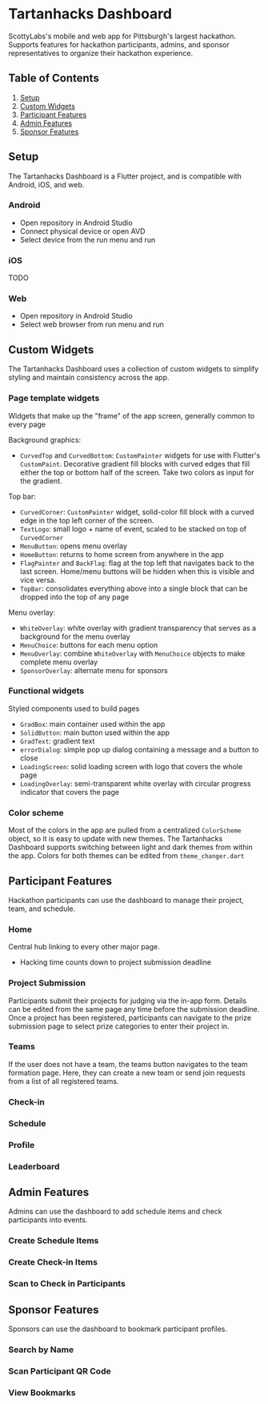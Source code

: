 # Tartanhacks Dashboard
ScottyLabs's mobile and web app for Pittsburgh's largest hackathon. Supports features for hackathon participants, admins, and sponsor representatives to organize their hackathon experience.

## Table of Contents
1. [Setup](#setup)
2. [Custom Widgets](#customw)
4. [Participant Features](#pfeatures)
5. [Admin Features](#afeatures)
6. [Sponsor Features](#sfeatures)

## Setup <a name="setup"></a>
The Tartanhacks Dashboard is a Flutter project, and is compatible with Android, iOS, and web.
### Android
- Open repository in Android Studio
- Connect physical device or open AVD
- Select device from the run menu and run
### iOS
TODO
### Web
- Open repository in Android Studio
- Select web browser from run menu and run

## Custom Widgets <a name="customw"></a>
The Tartanhacks Dashboard uses a collection of custom widgets to simplify styling and maintain consistency across the app.

### Page template widgets
Widgets that make up the "frame" of the app screen, generally common to every page

Background graphics:
- `CurvedTop` and `CurvedBottom`: `CustomPainter` widgets for use with Flutter's `CustomPaint`. Decorative gradient fill blocks with curved edges that fill either the top or bottom half of the screen. Take two colors as input for the gradient.

Top bar:
- `CurvedCorner`: `CustomPainter` widget, solid-color fill block with a curved edge in the top left corner of the screen.
- `TextLogo`: small logo + name of event, scaled to be stacked on top of `CurvedCorner`
- `MenuButton`: opens menu overlay
- `HomeButton`: returns to home screen from anywhere in the app
- `FlagPainter` and `BackFlag`: flag at the top left that navigates back to the last screen. Home/menu buttons will be hidden when this is visible and vice versa.
- `TopBar`: consolidates everything above into a single block that can be dropped into the top of any page

Menu overlay:
- `WhiteOverlay`: white overlay with gradient transparency that serves as a background for the menu overlay
- `MenuChoice`: buttons for each menu option
- `MenuOverlay`: combine `WhiteOverlay` with `MenuChoice` objects to make complete menu overlay
- `SponsorOverlay`: alternate menu for sponsors

### Functional widgets
Styled components used to build pages
- `GradBox`: main container used within the app
- `SolidButton`: main button used within the app
- `GradText`: gradient text
- `errorDialog`: simple pop up dialog containing a message and a button to close
- `LoadingScreen`: solid loading screen with logo that covers the whole page
- `LoadingOverlay`: semi-transparent white overlay with circular progress indicator that covers the page

### Color scheme
Most of the colors in the app are pulled from a centralized `ColorScheme` object, so it is easy to update with new themes. The Tartanhacks Dashboard supports switching between light and dark themes from within the app. Colors for both themes can be edited from `theme_changer.dart`

## Participant Features <a name="pfeatures"></a>
Hackathon participants can use the dashboard to manage their project, team, and schedule.

### Home
Central hub linking to every other major page.
- Hacking time counts down to project submission deadline

### Project Submission
Participants submit their projects for judging via the in-app form. Details can be edited from the same page any time before the submission deadline. Once a project has been registered, participants can navigate to the prize submission page to select prize categories to enter their project in.

### Teams
If the user does not have a team, the teams button navigates to the team formation page. Here, they can create a new team or send join requests from a list of all registered teams.

### Check-in

### Schedule

### Profile

### Leaderboard

## Admin Features <a name="afeatures"></a>
Admins can use the dashboard to add schedule items and check participants into events.

### Create Schedule Items

### Create Check-in Items

### Scan to Check in Participants

## Sponsor Features <a name="sfeatures"></a>
Sponsors can use the dashboard to bookmark participant profiles.

### Search by Name

### Scan Participant QR Code

### View Bookmarks
